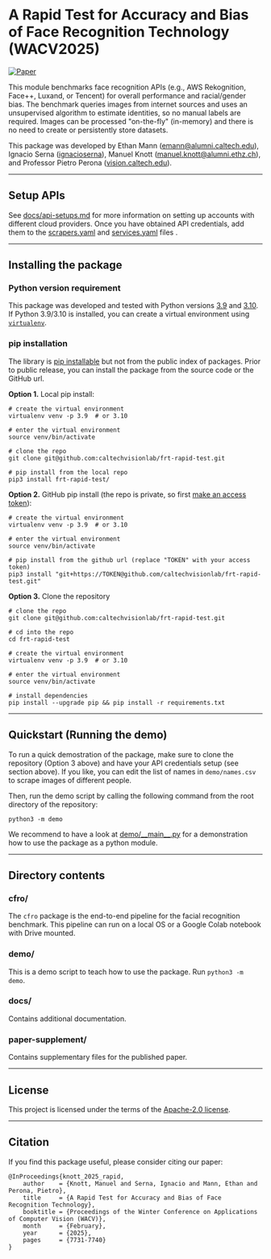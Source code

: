# A Rapid Test for Accuracy and Bias of Face Recognition Technology (WACV2025)

[![Paper](https://img.shields.io/badge/arXiv-PDF-b31b1b)](https://arxiv.org/abs/2502.14996)

This module benchmarks face recognition APIs (e.g., AWS Rekognition, Face++, Luxand, or Tencent) for overall performance and racial/gender bias. The benchmark queries images from internet sources and uses an unsupervised algorithm to estimate identities, so no manual labels are required. Images can be processed "on-the-fly" (in-memory) and there is no need to create or persistently store datasets.

This package was developed by Ethan Mann (emann@alumni.caltech.edu), Ignacio Serna ([ignacioserna](https://ignacioserna.github.io/)), Manuel Knott (manuel.knott@alumni.ethz.ch), and Professor Pietro Perona ([vision.caltech.edu](http://www.vision.caltech.edu/)).

---

## Setup APIs

See [docs/api-setups.md](docs/api_setups.md) for more information on setting up accounts with different cloud providers.
Once you have obtained API credentials, add them to the [scrapers.yaml](scrapers.yaml) and [services.yaml](services.yaml) files .

---

## Installing the package

### Python version requirement

This package was developed and tested with Python versions [3.9](https://www.python.org/downloads/release/python-3918/) and [3.10](https://www.python.org/downloads/release/python-31012/). If Python 3.9/3.10 is installed, you can create a virtual environment using [`virtualenv`](https://virtualenv.pypa.io/en/latest/index.html).

### pip installation

The library is [pip installable](https://pip.pypa.io/en/stable/cli/pip_install/) but not from the public index of packages. Prior to public release, you can install the package from the source code or the GitHub url. 

**Option 1.** Local pip install:
```
# create the virtual environment
virtualenv venv -p 3.9  # or 3.10

# enter the virtual environment
source venv/bin/activate

# clone the repo
git clone git@github.com:caltechvisionlab/frt-rapid-test.git

# pip install from the local repo
pip3 install frt-rapid-test/
```

**Option 2.** GitHub pip install (the repo is private, so first [make an access token](https://docs.github.com/en/authentication/keeping-your-account-and-data-secure/creating-a-personal-access-token)):
```
# create the virtual environment
virtualenv venv -p 3.9  # or 3.10

# enter the virtual environment
source venv/bin/activate

# pip install from the github url (replace "TOKEN" with your access token)
pip3 install "git+https://TOKEN@github.com/caltechvisionlab/frt-rapid-test.git"
```

**Option 3.** Clone the repository
```
# clone the repo
git clone git@github.com:caltechvisionlab/frt-rapid-test.git

# cd into the repo
cd frt-rapid-test

# create the virtual environment
virtualenv venv -p 3.9  # or 3.10

# enter the virtual environment
source venv/bin/activate

# install dependencies
pip install --upgrade pip && pip install -r requirements.txt
```

---

## Quickstart (Running the demo)

To run a quick demostration of the package, make sure to clone the repository (Option 3 above) and have your API credentials setup (see section above).
If you like, you can edit the list of names in `demo/names.csv` to scrape images of different people.

Then, run the demo script by calling the following command from the root directory of the repository:
```
python3 -m demo
```

We recommend to have a look at [demo/\_\_main\_\_.py](demo/__main__.py) for a demonstration how to use the package as a python module.

---

## Directory contents

### cfro/

The `cfro` package is the end-to-end pipeline for the facial recognition benchmark. This pipeline can run on a local OS or a Google Colab notebook with Drive mounted.

### demo/

This is a demo script to teach how to use the package. Run `python3 -m demo`.

### docs/

Contains additional documentation.

### paper-supplement/

Contains supplementary files for the published paper.

---

## License

This project is licensed under the terms of the [Apache-2.0 license](LICENSE).

---

## Citation

If you find this package useful, please consider citing our paper:

```
@InProceedings{knott_2025_rapid,
    author    = {Knott, Manuel and Serna, Ignacio and Mann, Ethan and Perona, Pietro},
    title     = {A Rapid Test for Accuracy and Bias of Face Recognition Technology},
    booktitle = {Proceedings of the Winter Conference on Applications of Computer Vision (WACV)},
    month     = {February},
    year      = {2025},
    pages     = {7731-7740}
}
```
